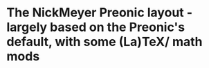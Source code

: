# The NickMeyer Preonic layout - largely based on the Preonic's default, with some (La)TeX/ math mods